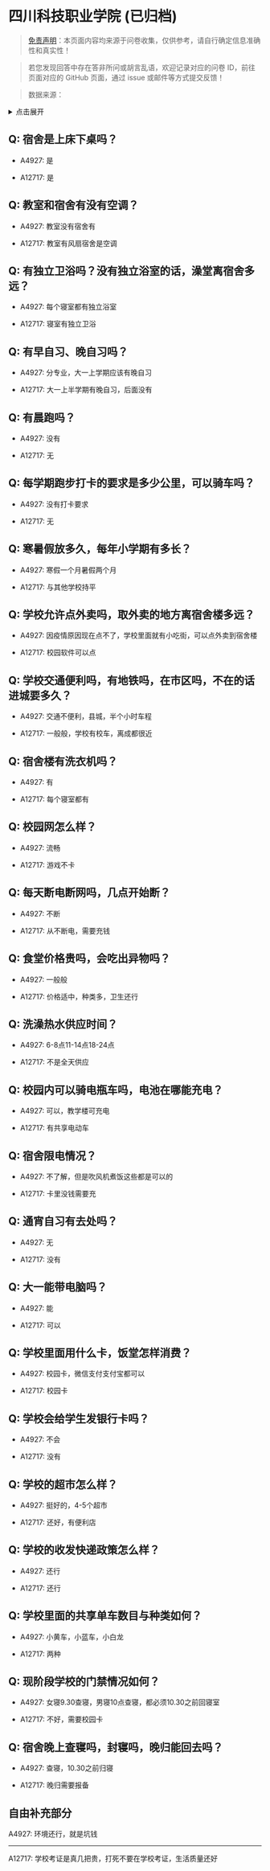 # 四川科技职业学院 (已归档)

> [免责声明](https://colleges.chat/#_3)：本页面内容均来源于问卷收集，仅供参考，请自行确定信息准确性和真实性！

> 若您发现回答中存在答非所问或胡言乱语，欢迎记录对应的问卷 ID，前往页面对应的 GitHub 页面，通过 issue 或邮件等方式提交反馈！

> 数据来源：

<details><summary>点击展开</summary>
<ul>
<li>A4927: 匿名 (2022 年 06 月)</li>
<li>A12717: 2016350258@qq.com (2022 年 06 月)</li>
</ul>
</details>

## Q: 宿舍是上床下桌吗？

- A4927: 是

- A12717: 是

## Q: 教室和宿舍有没有空调？

- A4927: 教室没有宿舍有

- A12717: 教室有风扇宿舍是空调

## Q: 有独立卫浴吗？没有独立浴室的话，澡堂离宿舍多远？

- A4927: 每个寝室都有独立浴室

- A12717: 寝室有独立卫浴

## Q: 有早自习、晚自习吗？

- A4927: 分专业，大一上学期应该有晚自习

- A12717: 大一上半学期有晚自习，后面没有

## Q: 有晨跑吗？

- A4927: 没有

- A12717: 无

## Q: 每学期跑步打卡的要求是多少公里，可以骑车吗？

- A4927: 没有打卡要求

- A12717: 无

## Q: 寒暑假放多久，每年小学期有多长？

- A4927: 寒假一个月暑假两个月

- A12717: 与其他学校持平

## Q: 学校允许点外卖吗，取外卖的地方离宿舍楼多远？

- A4927: 因疫情原因现在点不了，学校里面就有小吃街，可以点外卖到宿舍楼

- A12717: 校园软件可以点

## Q: 学校交通便利吗，有地铁吗，在市区吗，不在的话进城要多久？

- A4927: 交通不便利，县城，半个小时车程

- A12717: 一般般，学校有校车，离成都很近

## Q: 宿舍楼有洗衣机吗？

- A4927: 有

- A12717: 每个寝室都有

## Q: 校园网怎么样？

- A4927: 流畅

- A12717: 游戏不卡

## Q: 每天断电断网吗，几点开始断？

- A4927: 不断

- A12717: 从不断电，需要充钱

## Q: 食堂价格贵吗，会吃出异物吗？

- A4927: 一般般

- A12717: 价格适中，种类多，卫生还行

## Q: 洗澡热水供应时间？

- A4927: 6-8点11-14点18-24点

- A12717: 不是全天供应

## Q: 校园内可以骑电瓶车吗，电池在哪能充电？

- A4927: 可以，教学楼可充电

- A12717: 有共享电动车

## Q: 宿舍限电情况？

- A4927: 不了解，但是吹风机煮饭这些都是可以的

- A12717: 卡里没钱需要充

## Q: 通宵自习有去处吗？

- A4927: 无

- A12717: 没有

## Q: 大一能带电脑吗？

- A4927: 能

- A12717: 可以

## Q: 学校里面用什么卡，饭堂怎样消费？

- A4927: 校园卡，微信支付支付宝都可以

- A12717: 校园卡

## Q: 学校会给学生发银行卡吗？

- A4927: 不会

- A12717: 没有

## Q: 学校的超市怎么样？

- A4927: 挺好的，4-5个超市

- A12717: 还好，有便利店

## Q: 学校的收发快递政策怎么样？

- A4927: 还行

- A12717: 还行

## Q: 学校里面的共享单车数目与种类如何？

- A4927: 小黄车，小蓝车，小白龙

- A12717: 两种

## Q: 现阶段学校的门禁情况如何？

- A4927: 女寝9.30查寝，男寝10点查寝，都必须10.30之前回寝室

- A12717: 不好，需要校园卡

## Q: 宿舍晚上查寝吗，封寝吗，晚归能回去吗？

- A4927: 查寝，10.30之前归寝

- A12717: 晚归需要报备

## 自由补充部分

A4927: 环境还行，就是坑钱

***

A12717: 学校考证是真几把贵，打死不要在学校考证，生活质量还好